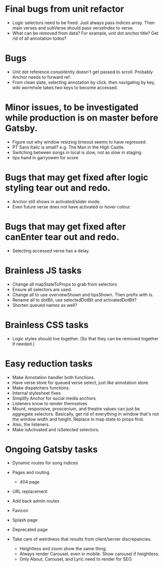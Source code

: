 # Final bugs from unit refactor
* Logic selectors need to be fixed. Just always pass indices array. Then main verses and subVerse should pass verseIndex to verse.
* What can be removed from data? For example, unit dot anchor title? Get rid of all annotation todos?

# Bugs
* Unit dot reference consistently doesn't get passed to scroll. Probably Anchor needs to forward ref.
* From clean slate, selecting annotation by click, then navigating by key, wiki wormhole takes two keys to become accessed.

# Minor issues, to be investigated while production is on master before Gatsby.
* Figure out why window resizing timeout seems to have regressed.
* PT Sans Italic is small? e.g. The Man in the High Castle.
* Switching between songs in local is slow, not as slow in staging
* tips hand in garryowen for score

# Bugs that may get fixed after logic styling tear out and redo.
* Anchor still shows in activated/slider mode.
* Even future verse does not have activated or hover colour.

# Bugs that may get fixed after canEnter tear out and redo.
* Selecting accessed verse has a delay.

# Brainless JS tasks
* Change all mapStateToProps to grab from selectors
* Ensure all selectors are used.
* Change all to use overviewShown and tipsShown. Then prefix with is.
* Rename all to dotBit, use selectedDotBit and activatedDotBit?
* Shorten queued names as well?

# Brainless CSS tasks
* Logic styles should live together. (So that they can be removed together if needed.)

# Easy reduction tasks
* Make Annotation handler both functions.
* Have verse store for queued verse select, just like annotation store.
* Make dispatchers functions.
* Internal stylesheet fixes
* Simplify Anchor for social media anchors
* Listeners know to render themselves
* Mount, responsive, proscenium, and theatre values can just be aggregate selectors. Basically, get rid of everything in window that's not the window width and height. Replace in map state to props first.
* Also, the listeners.
* Make isActivated and isSelected selectors.

# Ongoing Gatsby tasks
* Dynamic routes for song indices
* Pages and routing
    * 404 page
* URL replacement
* Add back admin routes

* Favicon
* Splash page
* Deprecated page
* Take care of weirdness that results from client/server discrepancies.
    * Heightless and zoom show the same thing.
    * Always render Carousel, even in mobile. Show carousel if heightless.
    * Only About, Carousel, and Lyric need to render for SEO.
